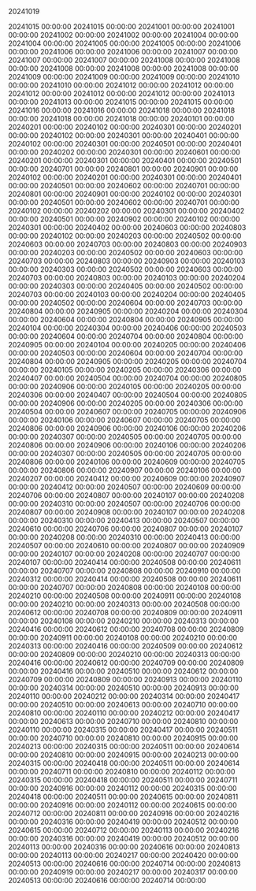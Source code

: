 20241019

20241015 00:00:00
20241015 00:00:00
20241001 00:00:00
20241001 00:00:00
20241002 00:00:00
20241002 00:00:00
20241004 00:00:00
20241004 00:00:00
20241005 00:00:00
20241005 00:00:00
20241006 00:00:00
20241006 00:00:00
20241006 00:00:00
20241007 00:00:00
20241007 00:00:00
20241007 00:00:00
20241008 00:00:00
20241008 00:00:00
20241008 00:00:00
20241008 00:00:00
20241008 00:00:00
20241009 00:00:00
20241009 00:00:00
20241009 00:00:00
20241010 00:00:00
20241010 00:00:00
20241012 00:00:00
20241012 00:00:00
20241012 00:00:00
20241012 00:00:00
20241012 00:00:00
20241013 00:00:00
20241013 00:00:00
20241015 00:00:00
20241015 00:00:00
20241016 00:00:00
20241016 00:00:00
20241018 00:00:00
20241018 00:00:00
20241018 00:00:00
20241018 00:00:00
20240101 00:00:00
20240201 00:00:00
20240102 00:00:00
20240301 00:00:00
20240201 00:00:00
20240102 00:00:00
20240301 00:00:00
20240401 00:00:00
20240102 00:00:00
20240301 00:00:00
20240501 00:00:00
20240401 00:00:00
20240202 00:00:00
20240301 00:00:00
20240601 00:00:00
20240201 00:00:00
20240301 00:00:00
20240401 00:00:00
20240501 00:00:00
20240701 00:00:00
20240801 00:00:00
20240901 00:00:00
20240102 00:00:00
20240201 00:00:00
20240301 00:00:00
20240401 00:00:00
20240501 00:00:00
20240602 00:00:00
20240701 00:00:00
20240801 00:00:00
20240901 00:00:00
20240102 00:00:00
20240301 00:00:00
20240501 00:00:00
20240602 00:00:00
20240701 00:00:00
20240102 00:00:00
20240202 00:00:00
20240301 00:00:00
20240402 00:00:00
20240501 00:00:00
20240902 00:00:00
20240102 00:00:00
20240301 00:00:00
20240402 00:00:00
20240603 00:00:00
20240803 00:00:00
20240102 00:00:00
20240203 00:00:00
20240502 00:00:00
20240603 00:00:00
20240703 00:00:00
20240803 00:00:00
20240903 00:00:00
20240203 00:00:00
20240502 00:00:00
20240603 00:00:00
20240703 00:00:00
20240803 00:00:00
20240903 00:00:00
20240103 00:00:00
20240303 00:00:00
20240502 00:00:00
20240603 00:00:00
20240703 00:00:00
20240803 00:00:00
20240103 00:00:00
20240204 00:00:00
20240303 00:00:00
20240405 00:00:00
20240502 00:00:00
20240703 00:00:00
20240103 00:00:00
20240204 00:00:00
20240405 00:00:00
20240502 00:00:00
20240604 00:00:00
20240703 00:00:00
20240804 00:00:00
20240905 00:00:00
20240204 00:00:00
20240304 00:00:00
20240604 00:00:00
20240804 00:00:00
20240905 00:00:00
20240104 00:00:00
20240304 00:00:00
20240406 00:00:00
20240503 00:00:00
20240604 00:00:00
20240704 00:00:00
20240804 00:00:00
20240905 00:00:00
20240104 00:00:00
20240205 00:00:00
20240406 00:00:00
20240503 00:00:00
20240604 00:00:00
20240704 00:00:00
20240804 00:00:00
20240905 00:00:00
20240205 00:00:00
20240704 00:00:00
20240105 00:00:00
20240205 00:00:00
20240306 00:00:00
20240407 00:00:00
20240504 00:00:00
20240704 00:00:00
20240805 00:00:00
20240906 00:00:00
20240105 00:00:00
20240205 00:00:00
20240306 00:00:00
20240407 00:00:00
20240504 00:00:00
20240805 00:00:00
20240906 00:00:00
20240205 00:00:00
20240306 00:00:00
20240504 00:00:00
20240607 00:00:00
20240705 00:00:00
20240906 00:00:00
20240106 00:00:00
20240607 00:00:00
20240705 00:00:00
20240806 00:00:00
20240906 00:00:00
20240106 00:00:00
20240206 00:00:00
20240307 00:00:00
20240505 00:00:00
20240705 00:00:00
20240806 00:00:00
20240906 00:00:00
20240106 00:00:00
20240206 00:00:00
20240307 00:00:00
20240505 00:00:00
20240705 00:00:00
20240806 00:00:00
20240106 00:00:00
20240609 00:00:00
20240705 00:00:00
20240806 00:00:00
20240907 00:00:00
20240106 00:00:00
20240207 00:00:00
20240412 00:00:00
20240609 00:00:00
20240907 00:00:00
20240412 00:00:00
20240507 00:00:00
20240609 00:00:00
20240706 00:00:00
20240807 00:00:00
20240107 00:00:00
20240208 00:00:00
20240310 00:00:00
20240507 00:00:00
20240706 00:00:00
20240807 00:00:00
20240908 00:00:00
20240107 00:00:00
20240208 00:00:00
20240310 00:00:00
20240413 00:00:00
20240507 00:00:00
20240610 00:00:00
20240706 00:00:00
20240807 00:00:00
20240107 00:00:00
20240208 00:00:00
20240310 00:00:00
20240413 00:00:00
20240507 00:00:00
20240610 00:00:00
20240807 00:00:00
20240909 00:00:00
20240107 00:00:00
20240208 00:00:00
20240707 00:00:00
20240107 00:00:00
20240414 00:00:00
20240508 00:00:00
20240611 00:00:00
20240707 00:00:00
20240808 00:00:00
20240910 00:00:00
20240312 00:00:00
20240414 00:00:00
20240508 00:00:00
20240611 00:00:00
20240707 00:00:00
20240808 00:00:00
20240108 00:00:00
20240210 00:00:00
20240508 00:00:00
20240911 00:00:00
20240108 00:00:00
20240210 00:00:00
20240313 00:00:00
20240508 00:00:00
20240612 00:00:00
20240708 00:00:00
20240809 00:00:00
20240911 00:00:00
20240108 00:00:00
20240210 00:00:00
20240313 00:00:00
20240416 00:00:00
20240612 00:00:00
20240708 00:00:00
20240809 00:00:00
20240911 00:00:00
20240108 00:00:00
20240210 00:00:00
20240313 00:00:00
20240416 00:00:00
20240509 00:00:00
20240612 00:00:00
20240809 00:00:00
20240210 00:00:00
20240313 00:00:00
20240416 00:00:00
20240612 00:00:00
20240709 00:00:00
20240809 00:00:00
20240416 00:00:00
20240510 00:00:00
20240612 00:00:00
20240709 00:00:00
20240809 00:00:00
20240913 00:00:00
20240110 00:00:00
20240314 00:00:00
20240510 00:00:00
20240913 00:00:00
20240110 00:00:00
20240212 00:00:00
20240314 00:00:00
20240417 00:00:00
20240510 00:00:00
20240613 00:00:00
20240710 00:00:00
20240810 00:00:00
20240110 00:00:00
20240212 00:00:00
20240417 00:00:00
20240613 00:00:00
20240710 00:00:00
20240810 00:00:00
20240110 00:00:00
20240315 00:00:00
20240417 00:00:00
20240511 00:00:00
20240710 00:00:00
20240810 00:00:00
20240915 00:00:00
20240213 00:00:00
20240315 00:00:00
20240511 00:00:00
20240614 00:00:00
20240810 00:00:00
20240915 00:00:00
20240213 00:00:00
20240315 00:00:00
20240418 00:00:00
20240511 00:00:00
20240614 00:00:00
20240711 00:00:00
20240810 00:00:00
20240112 00:00:00
20240315 00:00:00
20240418 00:00:00
20240511 00:00:00
20240711 00:00:00
20240916 00:00:00
20240112 00:00:00
20240315 00:00:00
20240418 00:00:00
20240511 00:00:00
20240615 00:00:00
20240811 00:00:00
20240916 00:00:00
20240112 00:00:00
20240615 00:00:00
20240712 00:00:00
20240811 00:00:00
20240916 00:00:00
20240216 00:00:00
20240316 00:00:00
20240419 00:00:00
20240512 00:00:00
20240615 00:00:00
20240712 00:00:00
20240113 00:00:00
20240216 00:00:00
20240316 00:00:00
20240419 00:00:00
20240512 00:00:00
20240113 00:00:00
20240316 00:00:00
20240616 00:00:00
20240813 00:00:00
20240113 00:00:00
20240217 00:00:00
20240420 00:00:00
20240513 00:00:00
20240616 00:00:00
20240714 00:00:00
20240813 00:00:00
20240919 00:00:00
20240217 00:00:00
20240317 00:00:00
20240513 00:00:00
20240616 00:00:00
20240714 00:00:00